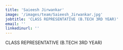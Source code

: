```yaml
---
title: 'Saieesh Jirwankar'
image: '/images/team/Saieesh_Jirwankar.jpg'
jobtitle: 'CLASS REPRESENTATIVE (B.TECH 3RD YEAR)'
email: ''
linkedinurl: ''
---
```

CLASS REPRESENTATIVE (B.TECH 3RD YEAR)